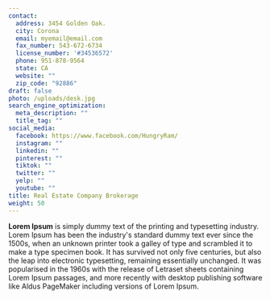 ```yaml
---
contact:
  address: 3454 Golden Oak.
  city: Corona
  email: myemail@email.com
  fax_number: 543-672-6734
  license_number: '#34536572'
  phone: 951-878-9564
  state: CA
  website: ""
  zip_code: "92886"
draft: false
photo: /uploads/desk.jpg
search_engine_optimization:
  meta_description: ""
  title_tag: ""
social_media:
  facebook: https://www.facebook.com/HungryRam/
  instagram: ""
  linkedin: ""
  pinterest: ""
  tiktok: ""
  twitter: ""
  yelp: ""
  youtube: ""
title: Real Estate Company Brokerage
weight: 50
---
```

**Lorem Ipsum**&nbsp;is simply dummy text of the printing and typesetting industry. Lorem Ipsum has been the industry's standard dummy text ever since the 1500s, when an unknown printer took a galley of type and scrambled it to make a type specimen book. It has survived not only five centuries, but also the leap into electronic typesetting, remaining essentially unchanged. It was popularised in the 1960s with the release of Letraset sheets containing Lorem Ipsum passages, and more recently with desktop publishing software like Aldus PageMaker including versions of Lorem Ipsum.
